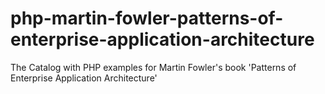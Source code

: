 # php-martin-fowler-patterns-of-enterprise-application-architecture
The Catalog with PHP examples for Martin Fowler's book 'Patterns of Enterprise Application Architecture'
